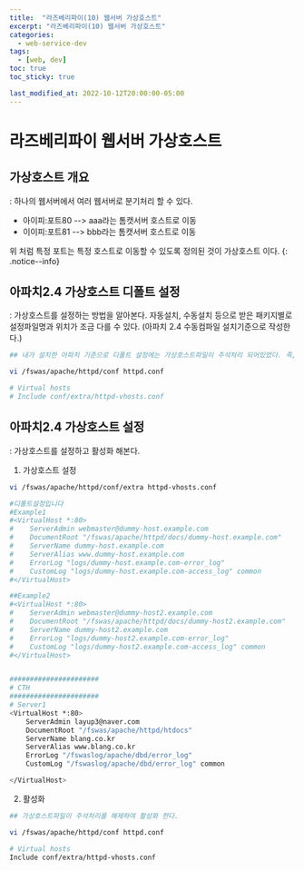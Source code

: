 ```yaml
---
title:  "라즈베리파이(10) 웹서버 가상호스트"
excerpt: "라즈베리파이(10) 웹서버 가상호스트"
categories:
  - web-service-dev
tags:
  - [web, dev]
toc: true
toc_sticky: true

last_modified_at: 2022-10-12T20:00:00-05:00
---
```


# 라즈베리파이 웹서버 가상호스트
## 가상호스트 개요
  : 하나의 웹서버에서 여러 웹서버로 분기처리 할 수 있다.

* 아이피:포트80 --> aaa라는 톰캣서버 호스트로 이동
* 이이피:포트81 --> bbb라는 톰캣서버 호스트로 이동

위 처럼 특정 포트는 특정 호스트로 이동할 수 있도록 정의된 것이 가상호스트 이다.
{: .notice--info}

## 아파치2.4 가상호스트 디폴트 설정
  : 가상호스트를 설정하는 방법을 알아본다. 자동설치, 수동설치 등으로 받은 패키지별로 설정파일명과 위치가 조금 다를 수 있다. (아파치 2.4 수동컴파일 설치기준으로 작성한다.)
    
```bash
## 내가 설치한 아파치 기준으로 디폴트 설정에는 가상호스트파일이 주석처리 되어있었다. 즉, 가상호스트가 사용되고 있지는 않다는 뜻이다.

vi /fswas/apache/httpd/conf httpd.conf

# Virtual hosts
# Include conf/extra/httpd-vhosts.conf

```

## 아파치2.4 가상호스트 설정
  : 가상호스트를 설정하고 활성화 해본다. 

1. 가상호스트 설정

```bash
vi /fswas/apache/httpd/conf/extra httpd-vhosts.conf

#디폴트설정입니다
#Example1
#<VirtualHost *:80>
#    ServerAdmin webmaster@dummy-host.example.com
#    DocumentRoot "/fswas/apache/httpd/docs/dummy-host.example.com"
#    ServerName dummy-host.example.com
#    ServerAlias www.dummy-host.example.com
#    ErrorLog "logs/dummy-host.example.com-error_log"
#    CustomLog "logs/dummy-host.example.com-access_log" common
#</VirtualHost>

##Example2
#<VirtualHost *:80>
#    ServerAdmin webmaster@dummy-host2.example.com
#    DocumentRoot "/fswas/apache/httpd/docs/dummy-host2.example.com"
#    ServerName dummy-host2.example.com
#    ErrorLog "logs/dummy-host2.example.com-error_log"
#    CustomLog "logs/dummy-host2.example.com-access_log" common
#</VirtualHost>


######################
# CTH
######################
# Server1
<VirtualHost *:80>
    ServerAdmin layup3@naver.com
    DocumentRoot "/fswas/apache/httpd/htdocs"
    ServerName blang.co.kr
    ServerAlias www.blang.co.kr
    ErrorLog "/fswaslog/apache/dbd/error_log"
    CustomLog "/fswaslog/apache/dbd/error_log" common                        

</VirtualHost>
```
 
2. 활성화
```bash
## 가상호스트파일이 주석처리를 해제하여 활성화 한다.

vi /fswas/apache/httpd/conf httpd.conf

# Virtual hosts
Include conf/extra/httpd-vhosts.conf

```
